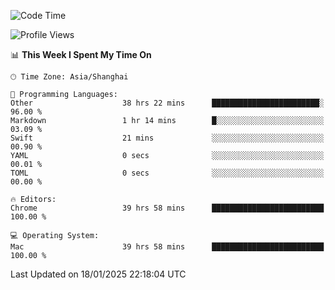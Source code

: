 <!--START_SECTION:waka-->
![Code Time](http://img.shields.io/badge/Code%20Time-3%2C335%20hrs%2049%20mins-blue)

![Profile Views](http://img.shields.io/badge/Profile%20Views-0-blue)

📊 **This Week I Spent My Time On** 

```text
🕑︎ Time Zone: Asia/Shanghai

💬 Programming Languages: 
Other                    38 hrs 22 mins      ████████████████████████░   96.00 % 
Markdown                 1 hr 14 mins        █░░░░░░░░░░░░░░░░░░░░░░░░   03.09 % 
Swift                    21 mins             ░░░░░░░░░░░░░░░░░░░░░░░░░   00.90 % 
YAML                     0 secs              ░░░░░░░░░░░░░░░░░░░░░░░░░   00.01 % 
TOML                     0 secs              ░░░░░░░░░░░░░░░░░░░░░░░░░   00.00 % 

🔥 Editors: 
Chrome                   39 hrs 58 mins      █████████████████████████   100.00 % 

💻 Operating System: 
Mac                      39 hrs 58 mins      █████████████████████████   100.00 % 
```


 Last Updated on 18/01/2025 22:18:04 UTC
<!--END_SECTION:waka-->